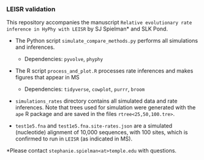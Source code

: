 ### LEISR validation

This repository accompanies the manuscript `Relative evolutionary rate inference in HyPhy with LEISR` by SJ Spielman\* and SLK Pond.

+ The Python script `simulate_compare_methods.py` performs all simulations and inferences.
	+ Dependencies: `pyvolve`, `phyphy`
+ The R script `process_and_plot.R` processes rate inferences and makes figures that appear in MS
	+ Dependencies: `tidyverse`, `cowplot`, `purrr`, `broom` 
+ `simulations_rates` directory contains all simulated data and rate inferences. Note that trees used for simulation were generated with the `ape` R package and are saved in the files `rtree<25,50,100.tre>`.

+ `test1e5.fna` and `test1e5.fna.site-rates.json` are a simulated (nucleotide) alignment of 10,000 sequences, with 100 sites, which is confirmed to run in `LEISR` (as indicated in MS). 

\*Please contact `stephanie.spielman<at>temple.edu` with questions.
